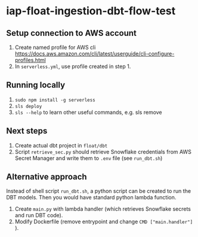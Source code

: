 # iap-float-ingestion-dbt-flow-test

## Setup connection to AWS account
1. Create named profile for AWS cli https://docs.aws.amazon.com/cli/latest/userguide/cli-configure-profiles.html
2. In `serverless.yml`, use profile created in step 1.

## Running locally
1. `sudo npm install -g serverless`
2. `sls deploy`
3. `sls --help` to learn other useful commands, e.g. sls remove

## Next steps
1. Create actual dbt project in `float/dbt`
2. Script `retrieve_sec.py` should retrieve Snowflake credentials from AWS Secret Manager and write them to `.env` file (see `run_dbt.sh`)

## Alternative approach
Instead of shell script `run_dbt.sh`, a python script can be created to run the DBT models.
Then you would have standard python lambda function.
1. Create `main.py` with lambda handler (which retrieves Snowflake secrets and run DBT code).
2. Modify Dockerfile (remove entrypoint and change `CMD ["main.handler"]` ).
